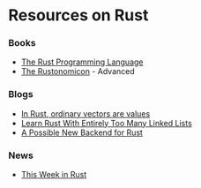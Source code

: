 Resources on Rust
=================

### Books

- [The Rust Programming Language](https://doc.rust-lang.org/stable/book/title-page.html)
- [The Rustonomicon](https://doc.rust-lang.org/stable/nomicon/index.html) - Advanced

### Blogs

- [In Rust, ordinary vectors are values](https://smallcultfollowing.com/babysteps/blog/2018/02/01/in-rust-ordinary-vectors-are-values/)
- [Learn Rust With Entirely Too Many Linked Lists](https://rust-unofficial.github.io/too-many-lists/)
- [A Possible New Backend for Rust](https://jason-williams.co.uk/a-possible-new-backend-for-rust)

### News

- [This Week in Rust](https://this-week-in-rust.org/)

